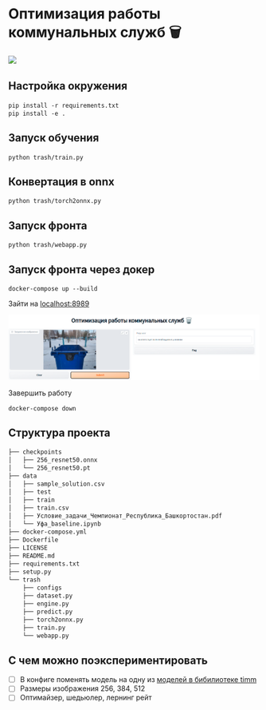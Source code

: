 # Оптимизация работы коммунальных служб 🗑️

![](https://us.glasdon.com/images/products/400/glasdon-jubilee-80g-trash-can-3543-silver.jpg)

## Настройка окружения
```
pip install -r requirements.txt
pip install -e .
```
## Запуск обучения
```
python trash/train.py
```

## Конвертация в onnx
```
python trash/torch2onnx.py
```

## Запуск фронта
```
python trash/webapp.py
```

## Запуск фронта через докер
```
docker-compose up --build
```
Зайти на [localhost:8989](http://localhost:8989)

![](images/demo.png)

Завершить работу
```
docker-compose down
```

## Структура проекта
```
├── checkpoints
│   ├── 256_resnet50.onnx
│   └── 256_resnet50.pt
├── data
│   ├── sample_solution.csv
│   ├── test
│   ├── train
│   ├── train.csv
│   ├── Условие_задачи_Чемпионат_Республика_Башкортостан.pdf
│   └── Уфа_baseline.ipynb
├── docker-compose.yml
├── Dockerfile
├── LICENSE
├── README.md
├── requirements.txt
├── setup.py
└── trash
    ├── configs
    ├── dataset.py
    ├── engine.py
    ├── predict.py
    ├── torch2onnx.py
    ├── train.py
    └── webapp.py
```

## С чем можно поэкспериментировать

- [ ] В конфиге поменять модель на одну из [моделей в бибилиотеке timm](https://github.com/rwightman/pytorch-image-models/blob/master/results/results-imagenet.csv)
- [ ] Размеры изображения 256, 384, 512
- [ ] Оптимайзер, шедьюлер, лернинг рейт
